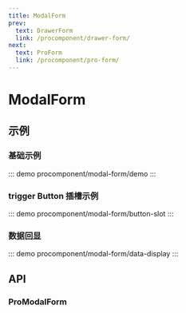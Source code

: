 ```yaml
---
title: ModalForm
prev:
  text: DrawerForm
  link: /procomponent/drawer-form/
next:
  text: ProForm
  link: /procomponent/pro-form/
---
```


# ModalForm

## 示例

### 基础示例

::: demo
procomponent/modal-form/demo
:::

### trigger Button 插槽示例

::: demo
procomponent/modal-form/button-slot
:::


### 数据回显

::: demo
procomponent/modal-form/data-display
:::


## API

### ProModalForm
